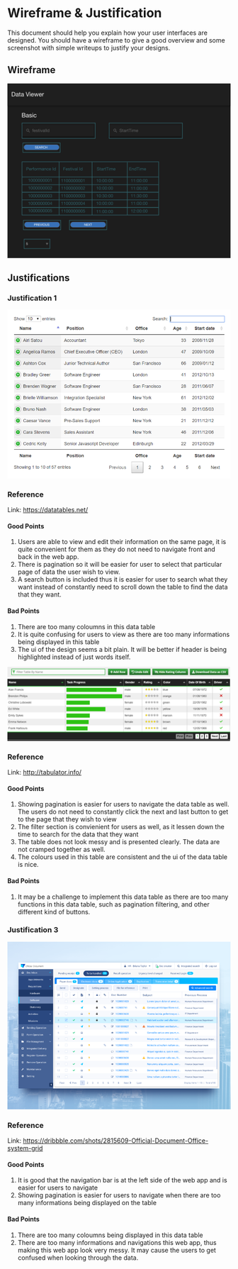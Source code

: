 # Wireframe & Justification

This document should help you explain how your user interfaces are designed. You should have a wireframe to give a good overview and some screenshot with simple writeups to justify your designs.

## Wireframe


![Wireframe](assets/Basic_Data_Viewer.PNG)

## Justifications

### Justification 1

![Justificaiton1](assets/data_viewer_justification4.PNG)
### Reference
Link: https://datatables.net/

#### Good Points

1. Users are able to view and edit their information on the same page, it is quite convenient for them as they do not need to
navigate front and back in the web app. 
2. There is pagination so it will be easier for user to select that particular page of data the user wish to view.
3. A search button is included thus it is easier for user to search what they want instead of constantly need to scroll down
the table to find the data that they want. 

#### Bad Points

1. There are too many coloumns in this data table
2. It is quite confusing for users to view as there are too many informations being displayed in this table
3. The ui of the design seems a bit plain. It will be better if header is being highlighted instead of just words itself. 

![Justificaiton2](assets/data_viewer_justification5.png)

### Reference
Link: http://tabulator.info/

#### Good Points

1. Showing pagination is easier for users to navigate the data table as well. The users do not need to constantly
click the next and last button to get to the page that they wish to view
2. The filter section is convienient for users as well, as it lessen down the time to search for the data that they
want
3. The table does not look messy and is presented clearly. The data are not cramped together as well. 
4. The colours used in this table are consistent and the ui of the data table is nice. 

#### Bad Points

1. It may be a challenge to implement this data table as there are too many functions in this data table, such as pagination
filtering, and other different kind of buttons.

### Justification 3

![Justificaiton3](assets/data_viewer_justification3.png)

### Reference
Link: https://dribbble.com/shots/2815609-Official-Document-Office-system-grid

#### Good Points

1. It is good that the navigation bar is at the left side of the web app and is easier for users to navigate
2. Showing pagination is easier for users to navigate when there are too many informations being displayed on the table

#### Bad Points

1. There are too many coloumns being displayed in this data table
2. There are too many informations and navigations this web app, thus making this web app look very messy.
 It may cause the users to get confused when looking through the data.
